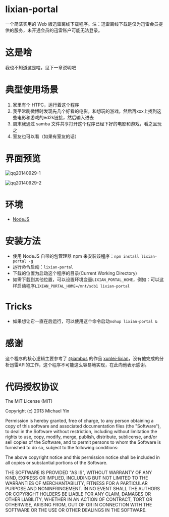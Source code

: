 lixian-portal
=============

一个简洁实用的 Web 版迅雷离线下载程序。注：迅雷离线下载是仅为迅雷会员提供的服务，未开通会员的迅雷账户可能无法登录。

# 这是啥

我也不知道这是啥，见下一章说明吧

# 典型使用场景

1. 家里有个 HTPC，运行着这个程序
2. 我平常刷微博时发现先几个好看的电影，和想玩的游戏，然后再xxx上找到这些电影和游戏的ed2k链接，然后输入进去
3. 周末我通过 samba 文件共享打开这个程序已经下好的电影和游戏，看之且玩之
4. 室友也可以看（如果有室友的话）

# 界面预览

![qq20140929-1](https://cloud.githubusercontent.com/assets/1559832/4437710/10a2f2d4-479e-11e4-888f-eae2f34b5bff.png)

![qq20140929-2](https://cloud.githubusercontent.com/assets/1559832/4437711/1110e618-479e-11e4-8885-b28024c6864d.png)


# 环境

* [NodeJS](http://nodejs.org/)

# 安装方法

* 使用 NodeJS 自带的包管理器 npm 来安装该程序：`npm install lixian-portal -g`
* 运行命令启动：`lixian-portal`
* 下载的位置为启动这个程序的目录(Current Working Directory)
* 如需下载到其他位置，可以设置环境变量`LIXIAN_PORTAL_HOME`，例如：可以这样启动程序`LIXIAN_PORTAL_HOME=/mnt/sdb1 lixian-portal`

# Tricks

* 如果想让它一直在后运行，可以使用这个命令启动`nohup lixian-portal &`

# 感谢

这个程序的核心逻辑主要参考了 [@iambus](https://github.com/iambus) 的作品 [xunlei-lixian](https://github.com/iambus/xunlei-lixian)，没有他完成的分析迅雷API的工作，这个程序不可能这么容易地实现，在此向他表示感谢。

# 代码授权协议

The MIT License (MIT)

Copyright (c) 2013 Michael Yin

Permission is hereby granted, free of charge, to any person obtaining a copy of
this software and associated documentation files (the "Software"), to deal in
the Software without restriction, including without limitation the rights to
use, copy, modify, merge, publish, distribute, sublicense, and/or sell copies of
the Software, and to permit persons to whom the Software is furnished to do so,
subject to the following conditions:

The above copyright notice and this permission notice shall be included in all
copies or substantial portions of the Software.

THE SOFTWARE IS PROVIDED "AS IS", WITHOUT WARRANTY OF ANY KIND, EXPRESS OR
IMPLIED, INCLUDING BUT NOT LIMITED TO THE WARRANTIES OF MERCHANTABILITY, FITNESS
FOR A PARTICULAR PURPOSE AND NONINFRINGEMENT. IN NO EVENT SHALL THE AUTHORS OR
COPYRIGHT HOLDERS BE LIABLE FOR ANY CLAIM, DAMAGES OR OTHER LIABILITY, WHETHER
IN AN ACTION OF CONTRACT, TORT OR OTHERWISE, ARISING FROM, OUT OF OR IN
CONNECTION WITH THE SOFTWARE OR THE USE OR OTHER DEALINGS IN THE SOFTWARE.

